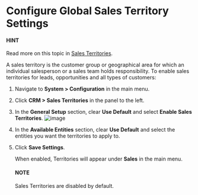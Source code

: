 <a id="sys-configuration-crm-sales-pipeline-sales-territories"></a>

# Configure Global Sales Territory Settings

#### HINT
Read more on this topic in [Sales Territories](../../../../sales/sales-territories.md#user-guide-territories).

A sales territory is the customer group or geographical area for which an individual salesperson or a sales team holds responsibility. To enable sales territories for leads, opportunities and all types of customers:

1. Navigate to **System > Configuration** in the main menu.
2. Click **CRM > Sales Territories** in the panel to the left.
3. In the **General Setup** section, clear **Use Default** and select **Enable Sales Territories**.
   ![image](user/img/system/config_system/sale-territories-config.png)
4. In the **Available Entities** section, clear **Use Default** and select the entities you want the territories to apply to.
5. Click **Save Settings**.

   When enabled, Territories will appear under **Sales** in the main menu.

   #### NOTE
   Sales Territories are disabled by default.
